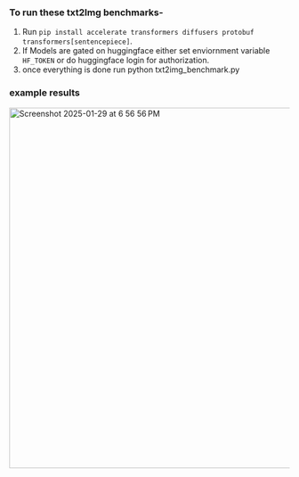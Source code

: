 ### To run these txt2Img benchmarks- 
1. Run `pip install accelerate transformers diffusers protobuf transformers[sentencepiece]`.
2. If Models are gated on huggingface either set enviornment variable `HF_TOKEN` or do huggingface login for authorization. 
3. once everything is done run python txt2img_benchmark.py

### example results
<img width="647" alt="Screenshot 2025-01-29 at 6 56 56 PM" src="https://github.com/user-attachments/assets/0ff9a02f-2285-4e3b-8c27-3aa4b6e4c980" />
